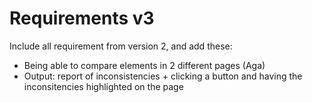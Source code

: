 # Requirements v3

Include all requirement from version 2, and add these:

- Being able to compare elements in 2 different pages (Aga)
- Output: report of inconsistencies + clicking a button and having the inconsitencies highlighted on the page
